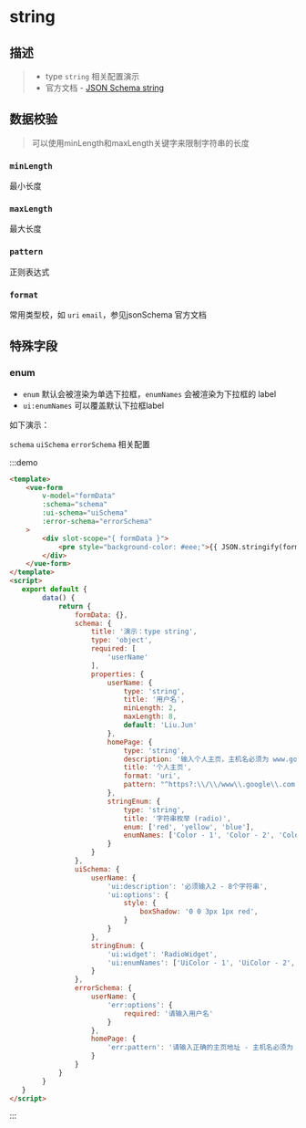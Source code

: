 # string

## 描述
>* type `string` 相关配置演示
>* 官方文档 - [JSON Schema string](https://json-schema.org/understanding-json-schema/reference/string.html)

## 数据校验
> 可以使用minLength和maxLength关键字来限制字符串的长度
### `minLength`
最小长度

### `maxLength`
最大长度

### `pattern`
正则表达式

### `format`
常用类型校，如 `uri` `email`，参见jsonSchema 官方文档

## 特殊字段

### enum
* `enum` 默认会被渲染为单选下拉框，`enumNames` 会被渲染为下拉框的 label
* `ui:enumNames` 可以覆盖默认下拉框label

如下演示：

`schema` `uiSchema` `errorSchema` 相关配置

:::demo
```html
<template>
    <vue-form
        v-model="formData"
        :schema="schema"
        :ui-schema="uiSchema"
        :error-schema="errorSchema"
    >
        <div slot-scope="{ formData }">
            <pre style="background-color: #eee;">{{ JSON.stringify(formData, null, 4) }}</pre>
        </div>
    </vue-form>
</template>
<script>
   export default {
        data() {
            return {
                formData: {},
                schema: {
                    title: '演示：type string',
                    type: 'object',
                    required: [
                        'userName'
                    ],
                    properties: {
                        userName: {
                            type: 'string',
                            title: '用户名',
                            minLength: 2,
                            maxLength: 8,
                            default: 'Liu.Jun'
                        },
                        homePage: {
                            type: 'string',
                            description: '输入个人主页，主机名必须为 www.google.com',
                            title: '个人主页',
                            format: 'uri',
                            pattern: "^https?:\\/\\/www\\.google\\.com.*"
                        },
                        stringEnum: {
                            type: 'string',
                            title: '字符串枚举 (radio)',
                            enum: ['red', 'yellow', 'blue'],
                            enumNames: ['Color - 1', 'Color - 2', 'Color - 3']
                        }
                    }
                },
                uiSchema: {
                    userName: {
                        'ui:description': '必须输入2 - 8个字符串',
                        'ui:options': {
                            style: {
                                boxShadow: '0 0 3px 1px red',
                            }
                        }
                    },
                    stringEnum: {
                        'ui:widget': 'RadioWidget',
                        'ui:enumNames': ['UiColor - 1', 'UiColor - 2', 'UiColor - 3']
                    }
                },
                errorSchema: {
                    userName: {
                        'err:options': {
                            required: '请输入用户名'
                        }
                    },
                    homePage: {
                        'err:pattern': '请输入正确的主页地址 - 主机名必须为 www.google.com'
                    }
                }
            }
        }
   }
</script>
```
:::

